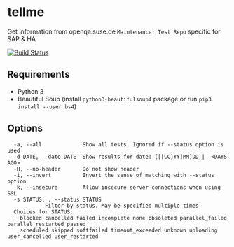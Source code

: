 # tellme

Get information from openqa.suse.de `Maintenance: Test Repo` specific for SAP & HA

[![Build Status](https://travis-ci.org/ricardobranco777/tellme.svg?branch=master)](https://travis-ci.org/ricardobranco777/tellme)

## Requirements

- Python 3
- Beautiful Soup (install `python3-beautifulsoup4` package or run `pip3 install --user bs4`)

## Options

```
  -a, --all             Show all tests. Ignored if --status option is used
  -d DATE, --date DATE  Show results for date: [[[CC]YY]MM]DD | -<DAYS AGO>
  -H, --no-header       Do not show header
  -i, --invert          Invert the sense of matching with --status option
  -k, --insecure        Allow insecure server connections when using SSL
  -s STATUS, , --status STATUS
			Filter by status. May be specified multiple times
  Choices for STATUS:
	blocked cancelled failed incomplete none obsoleted parallel_failed parallel_restarted passed
	scheduled skipped softfailed timeout_exceeded unknown uploading user_cancelled user_restarted
```
